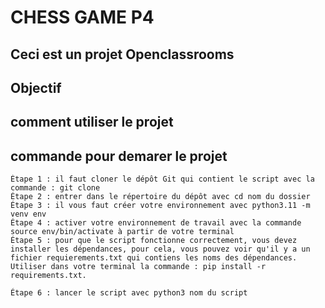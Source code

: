 # CHESS GAME P4

## Ceci est un projet Openclassrooms

## Objectif

## comment utiliser le projet


## commande pour demarer le projet 



    Étape 1 : il faut cloner le dépôt Git qui contient le script avec la commande : git clone
    Étape 2 : entrer dans le répertoire du dépôt avec cd nom du dossier
    Étape 3 : il vous faut créer votre environnement avec python3.11 -m venv env
    Étape 4 : activer votre environnement de travail avec la commande source env/bin/activate à partir de votre terminal
    Étape 5 : pour que le script fonctionne correctement, vous devez installer les dépendances, pour cela, vous pouvez voir qu'il y a un fichier requierements.txt qui contiens les noms des dépendances. Utiliser dans votre terminal la commande : pip install -r requirements.txt.

    Étape 6 : lancer le script avec python3 nom du script
